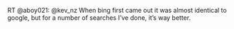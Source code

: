 <!--
id: 241792370
link: http://kevinisom.info/post/241792370/rt-aboy021-kev-nz-when-bing-first-came-out-it
slug: rt-aboy021-kev-nz-when-bing-first-came-out-it
date: Fri Nov 13 2009 10:02:23 GMT+1300 (NZDT)
raw: {"blog_name":"kevinisom","id":241792370,"post_url":"http://kevinisom.info/post/241792370/rt-aboy021-kev-nz-when-bing-first-came-out-it","slug":"rt-aboy021-kev-nz-when-bing-first-came-out-it","type":"text","date":"2009-11-12 21:02:23 GMT","timestamp":1258059743,"state":"published","format":"html","reblog_key":"bNXGnxWd","tags":[],"short_url":"http://tmblr.co/Zw68YyEQNLo","highlighted":[],"feed_item":"http://twitter.com/kev_nz/statuses/5657992246","from_feed_id":"650289","note_count":0,"title":null,"body":"<p>RT @aboy021: @kev_nz When bing first came out it was almost identical to google, but for a number of searches I&#8217;ve done, it&#8217;s way better.</p>"}
publish: 2009-11-013
tags: 
title: null
-->


RT @aboy021: @kev\_nz When bing first came out it was almost identical
to google, but for a number of searches I’ve done, it’s way better.


